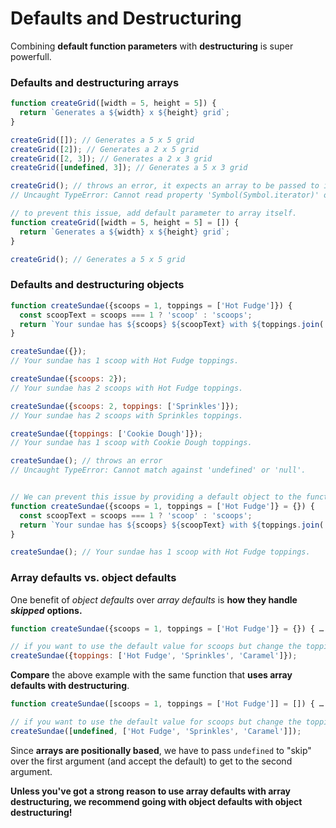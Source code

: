 # Defaults and Destructuring

Combining **default function parameters** with **destructuring** is super powerfull.

### Defaults and destructuring arrays

```javascript
function createGrid([width = 5, height = 5]) {
  return `Generates a ${width} x ${height} grid`;
}

createGrid([]); // Generates a 5 x 5 grid
createGrid([2]); // Generates a 2 x 5 grid
createGrid([2, 3]); // Generates a 2 x 3 grid
createGrid([undefined, 3]); // Generates a 5 x 3 grid

createGrid(); // throws an error, it expects an array to be passed to it.
// Uncaught TypeError: Cannot read property 'Symbol(Symbol.iterator)' of undefined

// to prevent this issue, add default parameter to array itself.
function createGrid([width = 5, height = 5] = []) {
  return `Generates a ${width} x ${height} grid`;
}

createGrid(); // Generates a 5 x 5 grid
```



### Defaults and destructuring objects <a id="defaults-and-destructuring-objects"></a>

```javascript
function createSundae({scoops = 1, toppings = ['Hot Fudge']}) {
  const scoopText = scoops === 1 ? 'scoop' : 'scoops';
  return `Your sundae has ${scoops} ${scoopText} with ${toppings.join(' and ')} toppings.`;
}

createSundae({}); 
// Your sundae has 1 scoop with Hot Fudge toppings.

createSundae({scoops: 2}); 
// Your sundae has 2 scoops with Hot Fudge toppings.

createSundae({scoops: 2, toppings: ['Sprinkles']}); 
// Your sundae has 2 scoops with Sprinkles toppings.

createSundae({toppings: ['Cookie Dough']}); 
// Your sundae has 1 scoop with Cookie Dough toppings.

createSundae(); // throws an error
// Uncaught TypeError: Cannot match against 'undefined' or 'null'.


// We can prevent this issue by providing a default object to the function:
function createSundae({scoops = 1, toppings = ['Hot Fudge']} = {}) {
  const scoopText = scoops === 1 ? 'scoop' : 'scoops';
  return `Your sundae has ${scoops} ${scoopText} with ${toppings.join(' and ')} toppings.`;
}

createSundae(); // Your sundae has 1 scoop with Hot Fudge toppings.
```



### Array defaults vs. object defaults <a id="array-defaults-vs-object-defaults"></a>

One benefit of _object defaults_ over _array defaults_ is **how they handle** _**skipped**_ **options.** 

```javascript
function createSundae({scoops = 1, toppings = ['Hot Fudge']} = {}) { … }

// if you want to use the default value for scoops but change the toppings
createSundae({toppings: ['Hot Fudge', 'Sprinkles', 'Caramel']});
```

**Compare** the above example with the same function that **uses array defaults with destructuring**.

```javascript
function createSundae([scoops = 1, toppings = ['Hot Fudge']] = []) { … }

// if you want to use the default value for scoops but change the toppings
createSundae([undefined, ['Hot Fudge', 'Sprinkles', 'Caramel']]);
```

Since **arrays are positionally based**, we have to pass `undefined` to "skip" over the first argument \(and accept the default\) to get to the second argument.

**Unless you've got a strong reason to use array defaults with array destructuring, we recommend going with object defaults with object destructuring!**

